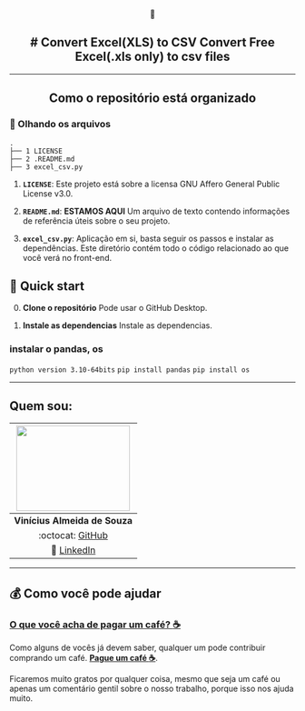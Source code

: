 

<p align="center">
    🚀  
</p>
<h2 align="center">
  # Convert Excel(XLS) to CSV
  Convert Free Excel(.xls only) to csv files 
</h2>
<hr>

<h2 align="center">
  Como o repositório está organizado
</h2>


### 🧐 Olhando os arquivos

    .
    ├── 1 LICENSE
    ├── 2 .README.md
    ├── 3 excel_csv.py

1.  **`LICENSE`**: Este projeto está sobre a licensa GNU Affero General Public License v3.0.
  
2. **`README.md`**: **ESTAMOS AQUI** Um arquivo de texto contendo informações de referência úteis sobre o seu projeto.

3. **`excel_csv.py`**: Aplicação em si, basta seguir os passos e instalar as dependências. Este diretório contém todo o código relacionado ao que você verá no front-end.


## 🚀 Quick start

0. **Clone o repositório**
    Pode usar o GitHub Desktop.
    
1.  **Instale as dependencias**
    Instale as dependencias.
    
### instalar o pandas, os 
 `python version 3.10-64bits`
 `pip install pandas`
 `pip install os`

<hr> 

## **Quem sou:**
|  <img src="https://github.com/viniciusalmeidas.png" width="200" height="150">  |
| :--------------: | 
| **Vinícius Almeida de Souza** | 
|:octocat: [GitHub](https://github.com/viniciusalmeidas) | 
| :briefcase: [LinkedIn](https://www.linkedin.com/in/valmsou/) |

<hr>

## :moneybag: **Como você pode ajudar**

### [__O que você acha de pagar um café? :coffee:__](https://www.buymeacoffee.com/vinialmeida)

Como alguns de vocês já devem saber, qualquer um pode contribuir comprando um café. [__Pague um café :coffee:__](https://www.buymeacoffee.com/vinialmeida). 

Ficaremos muito gratos por qualquer coisa, mesmo que seja um café ou apenas um comentário gentil sobre o nosso trabalho, porque isso nos ajuda muito.